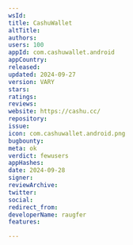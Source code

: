 ```yaml
---
wsId: 
title: CashuWallet
altTitle: 
authors: 
users: 100
appId: com.cashuwallet.android
appCountry: 
released: 
updated: 2024-09-27
version: VARY
stars: 
ratings: 
reviews: 
website: https://cashu.cc/
repository: 
issue: 
icon: com.cashuwallet.android.png
bugbounty: 
meta: ok
verdict: fewusers
appHashes: 
date: 2024-09-28
signer: 
reviewArchive: 
twitter: 
social: 
redirect_from: 
developerName: raugfer
features: 

---
```


